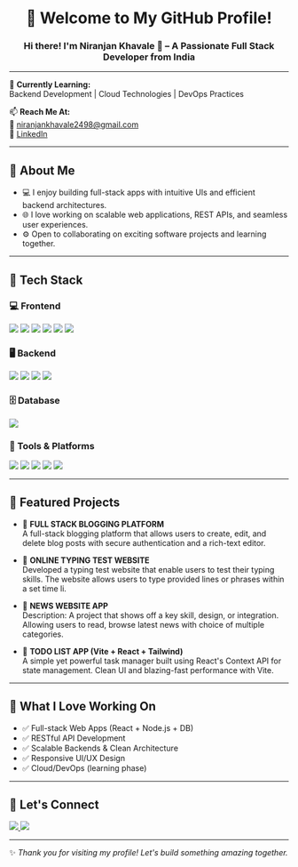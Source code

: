 <h1 align="center">🚀 Welcome to My GitHub Profile!</h1>
<h3 align="center">Hi there! I'm Niranjan Khavale 👋 – A Passionate Full Stack Developer from India</h3>

---

🌱 **Currently Learning:**  
Backend Development | Cloud Technologies | DevOps Practices

📫 **Reach Me At:**  
📧 niranjankhavale2498@gmail.com  
🔗 [LinkedIn](https://linkedin.com/in/niranjankhavale-a28928232)

---

## 🧠 About Me

- 💻 I enjoy building full-stack apps with intuitive UIs and efficient backend architectures.  
- 🌐 I love working on scalable web applications, REST APIs, and seamless user experiences.  
- ⚙️ Open to collaborating on exciting software projects and learning together.

---

## 🚀 Tech Stack

### 💻 Frontend
<p>
  <img src="https://img.shields.io/badge/HTML5-E34F26?style=for-the-badge&logo=html5&logoColor=white" />
  <img src="https://img.shields.io/badge/CSS3-1572B6?style=for-the-badge&logo=css3&logoColor=white" />
  <img src="https://img.shields.io/badge/JavaScript-F7DF1E?style=for-the-badge&logo=javascript&logoColor=black" />
  <img src="https://img.shields.io/badge/React-61DAFB?style=for-the-badge&logo=react&logoColor=black" />
  <img src="https://img.shields.io/badge/TailwindCSS-38B2AC?style=for-the-badge&logo=tailwind-css&logoColor=white" />
  <img src="https://img.shields.io/badge/Bootstrap-7952B3?style=for-the-badge&logo=bootstrap&logoColor=white" />
  
</p>

### 🖥 Backend
<p>
  <img src="https://img.shields.io/badge/Node.js-339933?style=for-the-badge&logo=node.js&logoColor=white" />
  <img src="https://img.shields.io/badge/Python-3776AB?style=for-the-badge&logo=python&logoColor=white" />
  <img src="https://img.shields.io/badge/Pandas-150458?style=for-the-badge&logo=pandas&logoColor=white" />
  <img src="https://img.shields.io/badge/PyTorch-EE4C2C?style=for-the-badge&logo=pytorch&logoColor=white" />

</p>

### 🗄 Database
<p>
  <img src="https://img.shields.io/badge/MySQL-4479A1?style=for-the-badge&logo=mysql&logoColor=white" />
</p>

### 🔧 Tools & Platforms
<p>
  <img src="https://img.shields.io/badge/Git-F05032?style=for-the-badge&logo=git&logoColor=white" />
  <img src="https://img.shields.io/badge/GitHub-181717?style=for-the-badge&logo=github&logoColor=white" />
  <img src="https://img.shields.io/badge/Vite-646CFF?style=for-the-badge&logo=vite&logoColor=white" />
  <img src="https://img.shields.io/badge/VS%20Code-007ACC?style=for-the-badge&logo=visual-studio-code&logoColor=white" />
  <img src="https://img.shields.io/badge/Anaconda-44A833?style=for-the-badge&logo=anaconda&logoColor=white" />
</p>

---

## 🌟 Featured Projects

- 🔹 **FULL STACK BLOGGING PLATFORM**  
  A full-stack blogging platform that allows users to create, edit, and delete blog posts with secure authentication and a rich-text editor.

- 🔹 **ONLINE TYPING TEST WEBSITE**  
  Developed a typing test website that enable users to test their typing skills. The website allows users to type provided lines or phrases within a set time li.

- 🔹 **NEWS WEBSITE APP**  
  Description: A project that shows off a key skill, design, or integration. Allowing users to read, browse latest news with choice of multiple categories.

- 🔹 **TODO LIST APP (Vite + React + Tailwind)**  
  A simple yet powerful task manager built using React's Context API for state management. Clean UI and blazing-fast performance with Vite.

---

## 🎯 What I Love Working On

- ✅ Full-stack Web Apps (React + Node.js + DB)
- ✅ RESTful API Development
- ✅ Scalable Backends & Clean Architecture
- ✅ Responsive UI/UX Design
- ✅ Cloud/DevOps (learning phase)

---

## 🤝 Let's Connect

<p align="left">
  <a href="https://linkedin.com/in/niranjankhavale-a28928232" target="_blank">
    <img src="https://img.shields.io/badge/LinkedIn-0077B5.svg?&style=for-the-badge&logo=linkedin&logoColor=white" />
  </a>
  <a href="mailto:niranjankhavale2498@gmail.com">
    <img src="https://img.shields.io/badge/Gmail-D14836?style=for-the-badge&logo=gmail&logoColor=white" />
  </a>
</p>

---

✨ _Thank you for visiting my profile! Let's build something amazing together._

